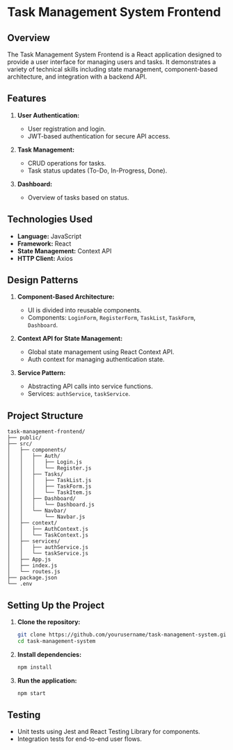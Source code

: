 # Task Management System Frontend

## Overview

The Task Management System Frontend is a React application designed to provide a user interface for managing users and tasks. It demonstrates a variety of technical skills including state management, component-based architecture, and integration with a backend API.

## Features

1. **User Authentication:**
   - User registration and login.
   - JWT-based authentication for secure API access.

2. **Task Management:**
   - CRUD operations for tasks.
   - Task status updates (To-Do, In-Progress, Done).

3. **Dashboard:**
   - Overview of tasks based on status.

## Technologies Used

- **Language:** JavaScript
- **Framework:** React
- **State Management:** Context API
- **HTTP Client:** Axios

## Design Patterns

1. **Component-Based Architecture:**
   - UI is divided into reusable components.
   - Components: `LoginForm`, `RegisterForm`, `TaskList`, `TaskForm`, `Dashboard`.

2. **Context API for State Management:**
   - Global state management using React Context API.
   - Auth context for managing authentication state.

3. **Service Pattern:**
   - Abstracting API calls into service functions.
   - Services: `authService`, `taskService`.

## Project Structure

```plaintext
task-management-frontend/
├── public/
├── src/
│   ├── components/
│   │   ├── Auth/
│   │   │   ├── Login.js
│   │   │   └── Register.js
│   │   ├── Tasks/
│   │   │   ├── TaskList.js
│   │   │   ├── TaskForm.js
│   │   │   └── TaskItem.js
│   │   ├── Dashboard/
│   │   │   └── Dashboard.js
│   │   └── Navbar/
│   │       └── Navbar.js
│   ├── context/
│   │   ├── AuthContext.js
│   │   └── TaskContext.js
│   ├── services/
│   │   ├── authService.js
│   │   └── taskService.js
│   ├── App.js
│   ├── index.js
│   └── routes.js
├── package.json
└── .env
```

## Setting Up the Project

1. **Clone the repository:**
   ```sh
   git clone https://github.com/yourusername/task-management-system.git
   cd task-management-system
   ```

2. **Install dependencies:**
   ```sh
   npm install
   ```

3. **Run the application:**
   ```sh
   npm start
   ```

## Testing

- Unit tests using Jest and React Testing Library for components.
- Integration tests for end-to-end user flows.
